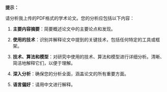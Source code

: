 **提示：**

请分析我上传的PDF格式的学术论文。您的分析应包括以下内容：

1. **主要内容摘要**：简要概述论文中的主要论点和发现。

2. **使用的技术**：识别并解释论文中提到的关键技术，包括任何特定的工具或框架。

3. **技术、算法和模型**：对研究中使用的技术、算法和模型进行详细分析。清晰、简洁地解释它们，以便于理解。

4. **深入分析**：确保您的分析全面，涵盖论文的所有重要方面。

5. **语言偏好**：请用中文进行解释。
